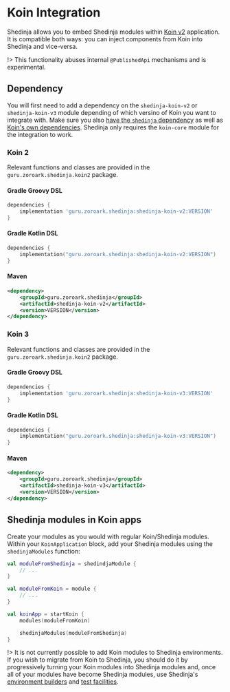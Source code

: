 # Koin Integration

Shedinja allows you to embed Shedinja modules within [Koin v2](https://insert-koin.io/) application. It is compatible both ways: you can inject components from Koin into Shedinja and vice-versa.

!> This functionality abuses internal `@PublishedApi` mechanisms and is experimental.

## Dependency

You will first need to add a dependency on the `shedinja-koin-v2` or `shedinja-koin-v3` module depending of which versino of Koin you want to integrate with. Make sure you also [have the `shedinja` dependency](/GettingStarted.md#adding-shedinja) as well as [Koin's own dependencies](https://insert-koin.io/docs/setup/v2). Shedinja only requires the `koin-core` module for the integration to work.


### Koin 2

Relevant functions and classes are provided in the `guru.zoroark.shedinja.koin2` package.

<!-- tabs:start -->

#### **Gradle Groovy DSL**

```groovy
dependencies {
    implementation 'guru.zoroark.shedinja:shedinja-koin-v2:VERSION'
}
```

#### **Gradle Kotlin DSL**

```kotlin
dependencies {
    implementation("guru.zoroark.shedinja:shedinja-koin-v2:VERSION")
}
```

#### **Maven**

```xml
<dependency>
    <groupId>guru.zoroark.shedinja</groupId>
    <artifactId>shedinja-koin-v2</artifactId>
    <version>VERSION</version>
</dependency>
```

<!-- tabs:end -->

### Koin 3

Relevant functions and classes are provided in the `guru.zoroark.shedinja.koin2` package.

<!-- tabs:start -->

#### **Gradle Groovy DSL**

```groovy
dependencies {
    implementation 'guru.zoroark.shedinja:shedinja-koin-v3:VERSION'
}
```

#### **Gradle Kotlin DSL**

```kotlin
dependencies {
    implementation("guru.zoroark.shedinja:shedinja-koin-v3:VERSION")
}
```

#### **Maven**

```xml
<dependency>
    <groupId>guru.zoroark.shedinja</groupId>
    <artifactId>shedinja-koin-v3</artifactId>
    <version>VERSION</version>
</dependency>
```

<!-- tabs:end -->

## Shedinja modules in Koin apps

Create your modules as you would with regular Koin/Shedinja modules. Within your `KoinApplication` block, add your Shedinja modules using the `shedinjaModules` function:

```kotlin
val moduleFromShedinja = shedindjaModule {
    // ...
}

val moduleFromKoin = module {
    // ...
}

val koinApp = startKoin {
    modules(moduleFromKoin)

    shedinjaModules(moduleFromShedinja)
}
```

!> It is not currently possible to add Koin modules to Shedinja environments. If you wish to migrate from Koin to Shedinja, you should do it by progressively turning your Koin modules into Shedinja modules and, once all of your modules have become Shedinja modules, use Shedinja's [environment builders](UsingShedinja.md#environment) and [test facilities](Testing.md).